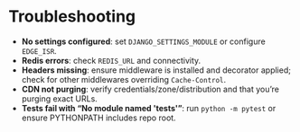 # Troubleshooting

- **No settings configured**: set `DJANGO_SETTINGS_MODULE` or configure `EDGE_ISR`.
- **Redis errors**: check `REDIS_URL` and connectivity.
- **Headers missing**: ensure middleware is installed and decorator applied; check for other middlewares overriding `Cache-Control`.
- **CDN not purging**: verify credentials/zone/distribution and that you’re purging exact URLs.
- **Tests fail with “No module named 'tests'”**: run `python -m pytest` or ensure PYTHONPATH includes repo root.
